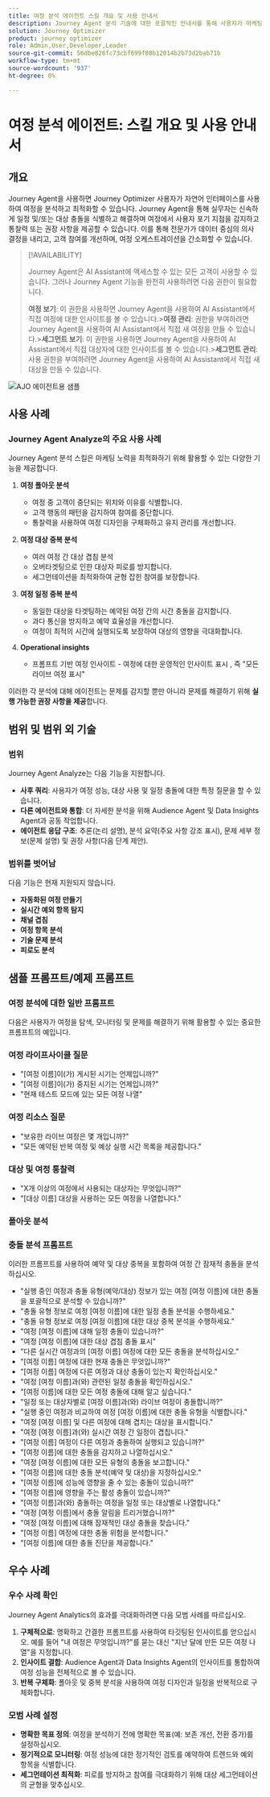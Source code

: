 ```yaml
---
title: 여정 분석 에이전트 스킬 개요 및 사용 안내서
description: Journey Agent 분석 기술에 대한 포괄적인 안내서를 통해 사용자가 마케팅 여정을 분석하고, 문제를 감지하고, 통찰력을 발견하고, 고객 참여를 최적화할 수 있습니다.
solution: Journey Optimizer
product: journey optimizer
role: Admin,User,Developer,Leader
source-git-commit: 56dbe826fc73cbf699f08b12014b2b73d2bab71b
workflow-type: tm+mt
source-wordcount: '937'
ht-degree: 0%

---
```



# 여정 분석 에이전트: 스킬 개요 및 사용 안내서

## 개요

Journey Agent을 사용하면 Journey Optimizer 사용자가 자연어 인터페이스를 사용하여 여정을 분석하고 최적화할 수 있습니다. Journey Agent을 통해 실무자는 신속하게 일정 및/또는 대상 충돌을 식별하고 해결하며 여정에서 사용자 포기 지점을 감지하고 통찰력 또는 권장 사항을 제공할 수 있습니다. 이를 통해 전문가가 데이터 중심의 의사 결정을 내리고, 고객 참여를 개선하며, 여정 오케스트레이션을 간소화할 수 있습니다.

>[!AVAILABILITY]
>
>Journey Agent은 AI Assistant에 액세스할 수 있는 모든 고객이 사용할 수 있습니다. 그러나 Journey Agent 기능을 완전히 사용하려면 다음 권한이 필요합니다.
>
>**여정 보기**: 이 권한을 사용하면 Journey Agent을 사용하여 AI Assistant에서 직접 여정에 대한 인사이트를 볼 수 있습니다.
>&#x200B;>**여정 관리**: 권한을 부여하려면 Journey Agent을 사용하여 AI Assistant에서 직접 새 여정을 만들 수 있습니다.
>&#x200B;>**세그먼트 보기**: 이 권한을 사용하면 Journey Agent을 사용하여 AI Assistant에서 직접 대상자에 대한 인사이트를 볼 수 있습니다.
>&#x200B;>**세그먼트 관리**: 사용 권한을 부여하려면 Journey Agent을 사용하여 AI Assistant에서 직접 새 대상을 만들 수 있습니다.

![AJO 에이전트용 샘플](./images/ajo-agent/ajo-agent-sample.png)

## 사용 사례

### Journey Agent Analyze의 주요 사용 사례

Journey Agent 분석 스킬은 마케팅 노력을 최적화하기 위해 활용할 수 있는 다양한 기능을 제공합니다.

1. **여정 폴아웃 분석**

   - 여정 중 고객이 중단되는 위치와 이유를 식별합니다.
   - 고객 행동의 패턴을 감지하여 참여를 중단합니다.
   - 통찰력을 사용하여 여정 디자인을 구체화하고 유지 관리를 개선합니다.

1. **여정 대상 중복 분석**

   - 여러 여정 간 대상 겹침 분석
   - 오버타겟팅으로 인한 대상자 피로를 방지합니다.
   - 세그먼테이션을 최적화하여 균형 잡힌 참여를 보장합니다.

1. **여정 일정 중복 분석**

   - 동일한 대상을 타겟팅하는 예약된 여정 간의 시간 충돌을 감지합니다.
   - 과다 통신을 방지하고 예약 효율성을 개선합니다.
   - 여정이 최적의 시간에 실행되도록 보장하여 대상의 영향을 극대화합니다.

1. **Operational insights**

   - 프롬프트 기반 여정 인사이트 - 여정에 대한 운영적인 인사이트 표시 , 즉 &quot;모든 라이브 여정 표시&quot;

이러한 각 분석에 대해 에이전트는 문제를 감지할 뿐만 아니라 문제를 해결하기 위해 **실행 가능한 권장 사항을 제공**&#x200B;합니다.


## 범위 및 범위 외 기술

### **범위**

Journey Agent Analyze는 다음 기능을 지원합니다.

- **사후 쿼리**: 사용자가 여정 성능, 대상 사용 및 일정 충돌에 대한 특정 질문을 할 수 있습니다.
- **다른 에이전트와 통합**: 더 자세한 분석을 위해 Audience Agent 및 Data Insights Agent과 공동 작업합니다.
- **에이전트 응답 구조**: 추론(논리 설명), 분석 요약(주요 사항 강조 표시), 문제 세부 정보(문제 설명) 및 권장 사항(다음 단계 제안).

### **범위를 벗어남**

다음 기능은 현재 지원되지 않습니다.

- **자동화된 여정 만들기**
- **실시간 예외 항목 탐지**
- **채널 겹침**
- **여정 항목 분석**
- **기술 문제 분석**
- **피로도 분석**

## 샘플 프롬프트/예제 프롬프트

### 여정 분석에 대한 일반 프롬프트

다음은 사용자가 여정을 탐색, 모니터링 및 문제를 해결하기 위해 활용할 수 있는 중요한 프롬프트의 예입니다.

### 여정 라이프사이클 질문

- &quot;[여정 이름]이(가) 게시된 시기는 언제입니까?&quot;
- &quot;[여정 이름]이(가) 중지된 시기는 언제입니까?&quot;
- &quot;현재 테스트 모드에 있는 모든 여정 나열&quot;

### 여정 리소스 질문

- &quot;보유한 라이브 여정은 몇 개입니까?&quot;
- &quot;모든 예약된 반복 여정 및 예상 실행 시간 목록을 제공합니다.&quot;

### 대상 및 여정 통찰력

- &quot;X개 이상의 여정에서 사용되는 대상자는 무엇입니까?&quot;
- &quot;[대상 이름] 대상을 사용하는 모든 여정을 나열합니다.&quot;

### 폴아웃 분석



### 충돌 분석 프롬프트

이러한 프롬프트를 사용하여 예약 및 대상 중복을 포함하여 여정 간 잠재적 충돌을 분석하십시오.

- &quot;실행 중인 여정과 충돌 유형(예약/대상) 정보가 있는 여정 [여정 이름]에 대한 충돌을 포괄적으로 분석할 수 있습니까?&quot;
- &quot;충돌 유형 정보로 여정 [여정 이름]에 대한 일정 충돌 분석을 수행하세요.&quot;
- &quot;충돌 유형 정보로 여정 [여정 이름]에 대한 대상 중복 분석을 수행하세요.&quot;
- &quot;여정 [여정 이름]에 대해 일정 충돌이 있습니까?&quot;
- &quot;여정 [여정 이름]에 대한 대상 겹침 충돌 표시&quot;
- &quot;다른 실시간 여정과의 [여정 이름] 여정에 대한 모든 충돌을 분석하십시오.&quot;
- &quot;[여정 이름] 여정에 대한 현재 충돌은 무엇입니까?&quot;
- &quot;[여정 이름] 여정에 다른 여정과 대상 충돌이 있는지 확인하십시오.&quot;
- &quot;여정 [여정 이름]과(와) 관련된 일정 충돌을 확인하십시오.&quot;
- &quot;[여정 이름]에 대한 모든 여정 충돌에 대해 알고 싶습니다.&quot;
- &quot;일정 또는 대상자별로 [여정 이름]과(와) 라이브 여정이 충돌합니까?&quot;
- &quot;실행 중인 여정과 비교하여 여정 [여정 이름]에 대한 충돌 유형을 식별합니다.&quot;
- &quot;여정 [여정 이름] 및 다른 여정에 대해 겹치는 대상을 표시합니다.&quot;
- &quot;여정 [여정 이름]과(와) 실시간 여정 간 일정이 겹칩니다.&quot;
- &quot;[여정 이름] 여정이 다른 여정과 충돌하여 실행되고 있습니까?&quot;
- &quot;[여정 이름]에 대한 충돌을 감지하고 나열하십시오.&quot;
- &quot;여정 [여정 이름]에 대한 모든 유형의 충돌을 보고합니다.&quot;
- &quot;[여정 이름]에 대한 충돌 분석(예약 및 대상)을 지정하십시오.&quot;
- &quot;[여정 이름]에 성능에 영향을 줄 수 있는 충돌이 있습니까?&quot;
- &quot;[여정 이름]에 영향을 주는 활성 충돌이 있습니까?&quot;
- &quot;[여정 이름]과(와) 충돌하는 여정을 일정 또는 대상별로 나열합니다.&quot;
- &quot;여정 [여정 이름]에서 충돌 알림을 트리거했습니까?&quot;
- &quot;여정 [여정 이름]에 대해 잠재적인 대상 충돌을 찾습니다.&quot;
- &quot;[여정 이름] 여정에 대한 충돌 위험을 분석합니다.&quot;
- &quot;[여정 이름]에 대한 충돌 진단을 제공합니다.&quot;


## 우수 사례

### 우수 사례 확인

Journey Agent Analytics의 효과를 극대화하려면 다음 모범 사례를 따르십시오.

1. **구체적으로**: 명확하고 간결한 프롬프트를 사용하여 타깃팅된 인사이트를 얻으십시오. 예를 들어 &quot;내 여정은 무엇입니까?&quot;를 묻는 대신 &quot;지난 달에 만든 모든 여정 나열&quot;을 지정합니다.
1. **인사이트 결합**: Audience Agent과 Data Insights Agent의 인사이트를 통합하여 여정 성능을 전체적으로 볼 수 있습니다.
1. **반복 구체화**: 폴아웃 및 중복 분석을 사용하여 여정 디자인과 일정을 반복적으로 구체화합니다.


### 모범 사례 설정

- **명확한 목표 정의**: 여정을 분석하기 전에 명확한 목표(예: 보존 개선, 전환 증가)를 설정하십시오.
- **정기적으로 모니터링**: 여정 성능에 대한 정기적인 검토를 예약하여 트렌드와 예외 항목을 식별합니다.
- **세그먼테이션 최적화**: 피로를 방지하고 참여를 극대화하기 위해 대상 세그먼테이션의 균형을 맞추십시오.